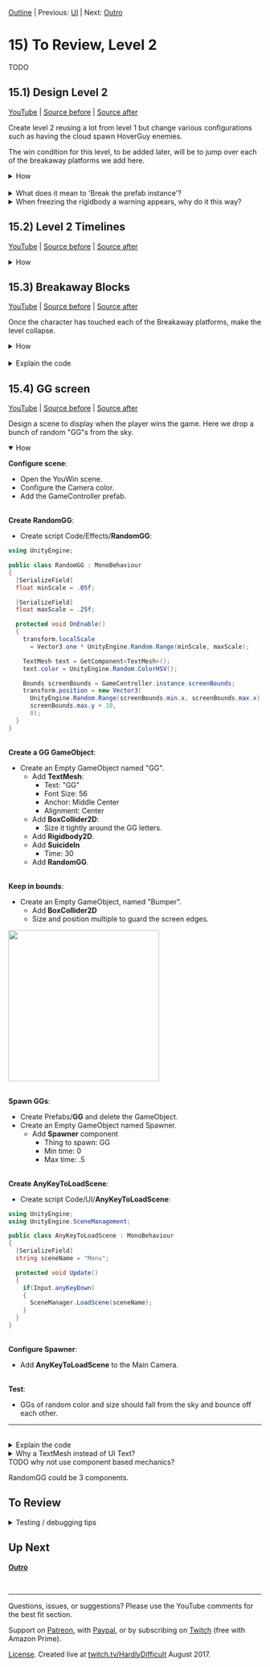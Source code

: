 [Outline](README.md) | Previous: [UI](C14.md) | Next: [Outro](Outro.md)

# 15) To Review, Level 2

TODO


## 15.1) Design Level 2

[YouTube]() | [Source before](https://github.com/hardlydifficult/2DUnityTutorial/archive/14_5_PlayAgain.zip) | [Source after](https://github.com/hardlydifficult/2DUnityTutorial/archive/15_1_Level2.zip)


Create level 2 reusing a lot from level 1 but change various configurations such as having the cloud spawn HoverGuy enemies.  

The win condition for this level, to be added later, will be to jump over each of the breakaway platforms we add here.  

<details><summary>How</summary>

**Create prefabs**:

 - Open Level1 and create prefabs for:
   - Main Camera
   - Canvas
   - EventSystem
   - 1 Platform (any is fine, we will use this as a starting point in Level2).
   - 1 Ladder
   - EvilCloud
   - LevelController

<br>**Add prefabs to level 2**:

 - Open Level2.
 - Delete the Main Camera.
 - Drag in the following prefabs:
   - Main Camera
   - Canvas
   - EventSystem
   - EvilCloud
     - Set the sprite's Order in Layer: 15
   - GameController
   - LevelController
     - Select the Director

<br>**Breakaway sections**:

  - Add a Breakaway GameObject and sprite, we are using Art/jumperpack_kenney/PNG/Environment/**ground_stone_small_broken**.
    - Rename to "BreakawayBlock".
    - Layer: **Floor**
    - Scale: .7, .7, .7
    - Add **TouchMeToWin**.
      - Touchable Layers: Character
    - Add **PolygonCollider2D**.
    - Add **Rigidbody2D**.
      - Freeze the Position (X and Y) and Rotation.
    - Add **BoxCollider2D**:
      - Check Is Trigger
      - Size it to capture the Character walking or jumping over.

<img src="https://i.imgur.com/55HVV50.png" width=150px />

<br>**Layout level**:

 - Add the Platform, Ladder, Hammer prefabs:
   - Copy / paste GameObjects as needed to layout the level.
   - Position the breakaway blocks so that their top is slightly above the platforms.
   - Note that it's okay to 'Break the prefab instance' while making changes.
   - Adjust the collider sizes on each of the platforms.
 - Add a **Rigidbody2D** to each of the center platforms.
   - Freeze the Position (X and Y) and Rotation.
 - Add the Mushroom.  We are using **mushroom_red**.
   - Add **PolygonCollider2D**.
   - Add **Rigidbody2D**:
     - Freeze the Position and Rotation.
    
<img src="https://i.imgur.com/WReRnIn.png" width=300px />


<br>**Configure the enemy**:

 - Drag the HoverGuy prefab into the scene.
   - Rename it "HoverGuy2".
   - Remove the **FadeInThenEnable** component.
   - Enable the **WanderWalkController**:
     - Time Before First Wander: 0
   - Change the **RandomClimbController**
     - Odds of going up: .1
     - Odds of going down: .9
   - Create a new prefab for HoverGuy2 and delete the GameObject.
 - Select the EvilCloud:
   - Thing To Spawn: HoverGuy2

<br>**Test**:

 - The cloud should animate in (we'll change the animation next) and then HoverGuy2s should spawn.

<hr></details><br>
<details><summary>What does it mean to 'Break the prefab instance'?</summary>

This dialog sounds more serious than it is.  Breaking the prefab instance means that Unity will no longer tie this GameObject to a prefab - so if the prefab were to change the GameObject will not receive the update.  

The prefab itself is still in-tact and may be used for other objects or scenes.

<hr></details>
<details><summary>When freezing the rigidbody a warning appears, why do it this way?</summary>

When you freeze all constraints on the rigidbody, Unity presents a warning that this may not be an efficient way to achieve your goal of preventing the object from moving.  We have a bit of a unique use case for this case -- we will be removing these constraints once the end of the level is reached, allowing them to fall to the ground.

Alternatively you could have not included the rigidbody at all until the end of the level.  This is style preference, as well as a bit of a performance consideration as there is overhead to having a frozen rigidbody and there is overhead with adding a new component to a GameObject.

<hr></details>

## 15.2) Level 2 Timelines

[YouTube]() | [Source before](https://github.com/hardlydifficult/2DUnityTutorial/archive/15_1_Level2.zip) | [Source after](https://github.com/hardlydifficult/2DUnityTutorial/archive/15_2_Timelines.zip)

<details><summary>How</summary>

**Intro Timeline**:

 - Select the EvilCloud's sprite GameObject and create a new animation  Animations/**CloudLevel2Entrance**.
   - Record any sequence you'd like.
   - Select Animations/CloudLevel2Entrance and disable looping.
 - Create a 'Timeline' file at Animations/**Level2Entrance**.
 - Select the EvilCloud's sprite GameObject 
   - Playable: Level2Entrance
 - Open the Timeline Editor window:
   - Add an Animation Track for the cloud: 
     - Add an Animation Clip for CloudLevel2Entrance.
     - Update the speed if needed.
   - Add Activation Tracks for the Hammers, Ladders, and LevelController.  
     - Time them to start at the end of the animation.
     - And end at the end of the timeline.
   - Add **TimelineEventPlayable**:
     - Event type: Almost At Start
     - Position where you want the camera shake to occur.
   - Add **TimelineEventPlayable** (again):
     - Event type: Start
     - Position to start when the animation ends.
   - Close the Timeline Editor.
   - Then disable the Hammers, Ladders, and LevelController.

<br>**Outro Timeline**:

 - Create a new Scene named Scenes/**YouWin**:
   - Add it to Build Settings.
   - Return to Level2.
 - Create a new animation on the cloud for the end of the game, named Animations/**CloudLevel2Exit**.
   - Uncheck Loop Time
 - Create a new Timeline Animations/**Level2Exit** and select it in the Playable Director.
 - Open the Timeline Editor:
   - Create an **Animation Track** for the cloud's CloudLevel2Exit clip.
     - Adjust the speed.
   - Add **TimelineEventPlayable**:
     - Position it to start during the animation, when you would like the platforms to start falling.
     - Change the Event Type to End.
   - Add **ChangeScenePlayable**:
      - Position it to start a few seconds after the TimelineEventPlayable began, when you want to transition to the YouWin scene.
      - Scene Name: YouWin
 - Select the LevelController:
   - End of Level Playable: Level2Exit
 - Switch the Playable Director back to Level2Entrance.

<br>**Test**:

 - When you start Level2, the intro timeline plays and then spawns begin similar to Level1.
 - Walk over each of the breakaway platforms to trigger the end of the level timeline and then transition to the YouWin scene.

</details>

## 15.3) Breakaway Blocks

[YouTube]() | [Source before](https://github.com/hardlydifficult/2DUnityTutorial/archive/15_2_Timelines.zip) | [Source after](https://github.com/hardlydifficult/2DUnityTutorial/archive/15_3_Breakaway.zip)

Once the character has touched each of the Breakaway platforms, make the level collapse.

<details><summary>How</summary>

**Create UnfreezeAndDisablePlatformers**:

 - Create script Code/Effects/**[UnfreezeAndDisablePlatformers](https://github.com/hardlydifficult/2DUnityTutorial/blob/15_3_Breakaway/Assets/Code/Effects/UnfreezeAndDisablePlatformers.cs)**:

```csharp
using UnityEngine;

public class UnfreezeAndDisablePlatformers : MonoBehaviour
{
  protected void OnEnable()
  {
    Rigidbody2D myBody = GetComponent<Rigidbody2D>();
    myBody.constraints = RigidbodyConstraints2D.None;

    PlatformEffector2D effector 
      = GetComponent<PlatformEffector2D>();
    if(effector != null)
    {
      effector.enabled = false;
    }
  }
}
```

<br>**Configure GameObjects**:

 - For each center platform, excluding the bottom:
   - Add **UnfreezeAndDisablePlatformers**.
     - Disable the component.
   - Remove **RotateOvertimeToOriginal**.
   - Update **EnableComponentsOnTimelineEvent** for each GameObject individually:
     - Event Type: End
     - Component list: UnfreezeAndDisablePlatformers 
 - Select the mushroom:
   - Add **UnfreezeAndDisablePlatformers**.
     - Disable the component.
   - Add **EnableComponentsOnTimelineEvent**:
     - Event Type: End
     - Component list: UnfreezeAndDisablePlatformers 

<br>**Breakaway when touched**:

 - For each breakaway block:
   - Add **UnfreezeAndDisablePlatformers**.
     - Disable the component.
   - Update TouchMeToWin for each block:
     - Component To Enable: UnfreezeAndDisablePlatformers

<br>**Test**:

 - The intro should play at the start of the level.
 - Every time you touch or jump over a breakaway block, if falls.
 - Entities should freeze and the outro Timeline should play after you break each of the breakaway blocks.

<hr></details><br>
<details><summary>Explain the code</summary>

'using' clauses at the top of a file brings APIs into scope. Used for:

 - UnityEngine.MonoBehaviour
 - UnityEngine.PlatformEffector2D
 - UnityEngine.Rigidbody2D
 - UnityEngine.RigidbodyConstraints2D

```csharp
using UnityEngine;
```

We inherit from MonoBehaviour, which allows this script to be added as a component on a GameObject.

public is optional here. Used for consistency.

```csharp
public class UnfreezeAndDisablePlatformers : MonoBehaviour
{
```

OnEnable is a Unity method which is called each time the component is enabled.

protected is optional here.  Used for consistency.

```csharp
  protected void OnEnable()
  {
```

Here we get reference to the rigidbody on this GameObject.

```csharp
    Rigidbody2D myBody = GetComponent<Rigidbody2D>();
```

We set the constraints to None, this removes each of the constraints we added to the rigidbody while designing the scene.

```csharp
    myBody.constraints = RigidbodyConstraints2D.None;
```

Here we get a reference to the platform effector, if any.

```csharp
    PlatformEffector2D effector 
      = GetComponent<PlatformEffector2D>();
```

Check if there is a platform effector on this GameObject and if so, disable it.

```csharp
    if(effector != null)
    {
      effector.enabled = false;
    }
  }
}
```

<hr></details>

## 15.4) GG screen

[YouTube]() | [Source before](https://github.com/hardlydifficult/2DUnityTutorial/archive/15_3_Breakaway.zip) | [Source after]()

Design a scene to display when the player wins the game.  Here we drop a bunch of random "GG"s from the sky.

<details open><summary>How</summary>

**Configure scene**:

 - Open the YouWin scene.
 - Configure the Camera color.
 - Add the GameController prefab.

<br>**Create RandomGG**:

 - Create script Code/Effects/**RandomGG**:

```csharp
using UnityEngine;

public class RandomGG : MonoBehaviour
{
  [SerializeField]
  float minScale = .05f;

  [SerializeField]
  float maxScale = .25f;

  protected void OnEnable()
  {
    transform.localScale 
      = Vector3.one * UnityEngine.Random.Range(minScale, maxScale);

    TextMesh text = GetComponent<TextMesh>();
    text.color = UnityEngine.Random.ColorHSV();

    Bounds screenBounds = GameController.instance.screenBounds;
    transform.position = new Vector3(
      UnityEngine.Random.Range(screenBounds.min.x, screenBounds.max.x),
      screenBounds.max.y + 10,
      0);
  }
}
```

<br>**Create a GG GameObject**:

 - Create an Empty GameObject named "GG".
   - Add **TextMesh**:
     - Text: "GG"
     - Font Size: 56
     - Anchor: Middle Center
     - Alignment: Center
   - Add **BoxCollider2D**:
     - Size it tightly around the GG letters.
   - Add **Rigidbody2D**.
   - Add **SuicideIn** 
      - Time: 30
   - Add **RandomGG**.

<br>**Keep in bounds**:

 - Create an Empty GameObject, named "Bumper".
   - Add **BoxCollider2D**
   - Size and position multiple to guard the screen edges.

<img src="https://i.imgur.com/KI8JXHK.png" width=300px />

<br>**Spawn GGs**:

- Create Prefabs/**GG** and delete the GameObject.
- Create an Empty GameObject named Spawner.
  - Add **Spawner** component
    - Thing to spawn: GG
    - Min time: 0
    - Max time: .5

<br>**Create AnyKeyToLoadScene**:

 - Create script Code/UI/**AnyKeyToLoadScene**:

```csharp
using UnityEngine;
using UnityEngine.SceneManagement;

public class AnyKeyToLoadScene : MonoBehaviour
{
  [SerializeField]
  string sceneName = "Menu";

  protected void Update()
  {
    if(Input.anyKeyDown)
    {
      SceneManager.LoadScene(sceneName);
    }
  }
}
```


<br>**Configure Spawner**:

 - Add **AnyKeyToLoadScene** to the Main Camera.

<br>**Test**:

 - GGs of random color and size should fall from the sky and bounce off each other.

<hr></details><br>
<details><summary>Explain the code</summary>

'using' clauses at the top of a file brings APIs into scope. Used for:

 - UnityEngine.Input
 - UnityEngine.MonoBehaviour
 - UnityEngine.SceneManagement.SceneManager
 - UnityEngine.SerializeFieldAttribute

```csharp
using UnityEngine;
using UnityEngine.SceneManagement;
```

We inherit from MonoBehaviour, which allows this script to be added as a component on a GameObject.

public is optional here. Used for consistency.

```csharp
public class AnyKeyToLoadScene : MonoBehaviour
{
```

This is a Unity-specific attribute that exposes a field in the Inspector, allowing you to configure it for the object.

```csharp
  [SerializeField]
```

This defines which scene to load when a key is pressed.  You can change the default in the Inspector.

```csharp
  string sceneName = "Menu";
```

Update is a Unity method which is called each frame.

protected is optional here.  Used for consistency.

```csharp
  protected void Update()
  {
```

Check if any key has been pressed.  This includes keyboard, mouse, and controllers.

```csharp
    if(Input.anyKeyDown)
    {
```

Here we load the requested scene.  This will first destroy all of the GameObjects in this scene and then load the next.

```csharp
      SceneManager.LoadScene(sceneName);
    }
  }
}
```

<hr></details>
<details><summary>Why a TextMesh instead of UI Text?</summary>

UI Text does not work with physics.  It's intended to be used on a Canvas and not have any interaction with objects in the world.  

Text Mesh can be added to a GameObject, allowing you to add a rigidbody for gravity and a collider to get them bouncing around.  Note that features built for the UI Text component, for example the Outline component, are not compatible with the Text Mesh.

<hr></details>
TODO why not use component based mechanics?

RandomGG could be 3 components.

## To Review

<details><summary>Testing / debugging tips</summary>

 - TODO

</details>

## Up Next

[**Outro**](Outro.md)

<br><hr>

Questions, issues, or suggestions?  Please use the YouTube comments for the best fit section.

Support on [Patreon](https://www.patreon.com/HardlyDifficult), with [Paypal](https://u.muxy.io/tip/HardlyDifficult), or by subscribing on [Twitch](https://www.twitch.tv/HardlyDifficult/subscribe) (free with Amazon Prime).

[License](TODO). Created live at [twitch.tv/HardlyDifficult](https://www.twitch.tv/HardlyDifficult) August 2017.
